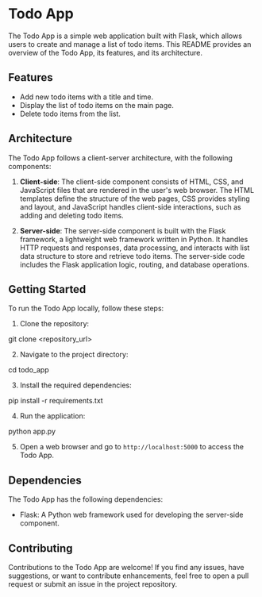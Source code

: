 # Todo App

The Todo App is a simple web application built with Flask, which allows users to create and manage a list of todo items. This README provides an overview of the Todo App, its features, and its architecture.

## Features

- Add new todo items with a title and time.
- Display the list of todo items on the main page.
- Delete todo items from the list.

## Architecture

The Todo App follows a client-server architecture, with the following components:

1. **Client-side**: The client-side component consists of HTML, CSS, and JavaScript files that are rendered in the user's web browser. The HTML templates define the structure of the web pages, CSS provides styling and layout, and JavaScript handles client-side interactions, such as adding and deleting todo items.

2. **Server-side**: The server-side component is built with the Flask framework, a lightweight web framework written in Python. It handles HTTP requests and responses, data processing, and interacts with list data structure to store and retrieve todo items. The server-side code includes the Flask application logic, routing, and database operations.

## Getting Started

To run the Todo App locally, follow these steps:

1. Clone the repository:

git clone <repository_url>

2. Navigate to the project directory:

cd todo_app


3. Install the required dependencies:

pip install -r requirements.txt

4. Run the application:

python app.py


5. Open a web browser and go to `http://localhost:5000` to access the Todo App.

## Dependencies

The Todo App has the following dependencies:

- Flask: A Python web framework used for developing the server-side component.

## Contributing

Contributions to the Todo App are welcome! If you find any issues, have suggestions, or want to contribute enhancements, feel free to open a pull request or submit an issue in the project repository.
